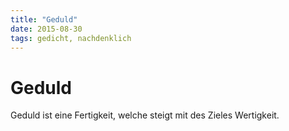 ```yaml
---
title: "Geduld"
date: 2015-08-30
tags: gedicht, nachdenklich
---
```

# Geduld

Geduld ist eine Fertigkeit,
welche steigt mit des Zieles Wertigkeit.
